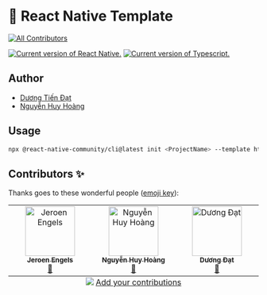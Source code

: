 # :seedling: React Native Template

<!-- ALL-CONTRIBUTORS-BADGE:START - Do not remove or modify this section -->
[![All Contributors](https://img.shields.io/badge/all_contributors-3-orange.svg?style=flat-square)](#contributors-)
<!-- ALL-CONTRIBUTORS-BADGE:END -->

[![Current version of React Native.][react-native-version-badge]][react-native-version]
[![Current version of Typescript.][typescript-version-badge]][typescript-version]

## Author

- [Dương Tiến Đạt](https://github.com/datduong56)
- [Nguyễn Huy Hoàng](https://github.com/ngxhuyhoang)

## Usage

```sh
npx @react-native-community/cli@latest init <ProjectName> --template https://github.com/DeadGroup/react-native-template.git
```

<!-- badge -->

[react-native-version]: https://github.com/deadgroup/react-native-template/blob/main/template/package.json
[react-native-version-badge]: https://img.shields.io/github/package-json/dependency-version/deadgroup/react-native-template/react-native?filename=template%2Fpackage.json&logo=react
[typescript-version]: https://github.com/deadgroup/react-native-template/blob/main/template/package.json
[typescript-version-badge]: https://img.shields.io/github/package-json/dependency-version/deadgroup/react-native-template/dev/typescript?filename=template%2Fpackage.json&logo=typescript

## Contributors ✨

Thanks goes to these wonderful people ([emoji key](https://allcontributors.org/docs/en/emoji-key)):

<!-- ALL-CONTRIBUTORS-LIST:START - Do not remove or modify this section -->
<!-- prettier-ignore-start -->
<!-- markdownlint-disable -->
<table>
  <tbody>
    <tr>
      <td align="center" valign="top" width="14.28%"><a href="https://jfmengels.net/"><img src="https://avatars.githubusercontent.com/u/3869412?v=4?s=100" width="100px;" alt="Jeroen Engels"/><br /><sub><b>Jeroen Engels</b></sub></a><br /><a href="https://github.com/DeadGroup/react-native-template/commits?author=jfmengels" title="Documentation">📖</a></td>
      <td align="center" valign="top" width="14.28%"><a href="https://github.com/ngxhuyhoang"><img src="https://avatars.githubusercontent.com/u/174792253?v=4?s=100" width="100px;" alt="Nguyễn Huy Hoàng"/><br /><sub><b>Nguyễn Huy Hoàng</b></sub></a><br /><a href="https://github.com/DeadGroup/react-native-template/commits?author=ngxhuyhoang" title="Documentation">📖</a></td>
      <td align="center" valign="top" width="14.28%"><a href="https://github.com/datduong56"><img src="https://avatars.githubusercontent.com/u/48081512?v=4?s=100" width="100px;" alt="Dương Đạt"/><br /><sub><b>Dương Đạt</b></sub></a><br /><a href="https://github.com/DeadGroup/react-native-template/commits?author=datduong56" title="Documentation">📖</a></td>
    </tr>
  </tbody>
  <tfoot>
    <tr>
      <td align="center" size="13px" colspan="7">
        <img src="https://raw.githubusercontent.com/all-contributors/all-contributors-cli/1b8533af435da9854653492b1327a23a4dbd0a10/assets/logo-small.svg">
          <a href="https://all-contributors.js.org/docs/en/bot/usage">Add your contributions</a>
        </img>
      </td>
    </tr>
  </tfoot>
</table>

<!-- markdownlint-restore -->
<!-- prettier-ignore-end -->

<!-- ALL-CONTRIBUTORS-LIST:END -->
